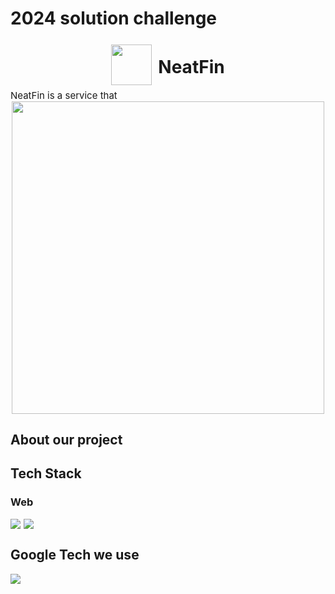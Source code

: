 # 2024 solution challenge

<div align="center">
  <div style = "display:flex;justify-content:center;gap:10px;align-items:center">
  <img src = "https://avatars.githubusercontent.com/u/155896979?s=200&v=4" style = "width:65px" >
  <h1 style = "display:flex;align-items:center;margin-top:25px"><b>NeatFin</b></h1>
  </div>
  <div style = "display:flex;font-size:15px;justify-content:flex-start">
    NeatFin is a service that 
  </div>
 
</div>
<div align = "center" >
    <img src = "https://developers.google.com/static/community/images/gdsc-solution-challenge/goal-12_480.png" style="width:500px"/>
   
</div>

 ## About our project


 ## Tech Stack
 <h3>Web</h3>
<div style = "display:flex;gap:5px;">
 
  <img src="https://img.shields.io/badge/typescript-007ACC.svg?style=flat&logo=typescript&logoColor=white" /> 
  <img src="https://img.shields.io/badge/react-61DAFB.svg?style=flat&logo=react&logoColor=white" /> 
   
</div>

## Google Tech we use
  <div style = "display:flex;gap:5px;">
    <img src="https://img.shields.io/badge/Google Cloud-4285F4?style=for-the-badge&logo=Google Cloud&logoColor=white">
     
  </div>